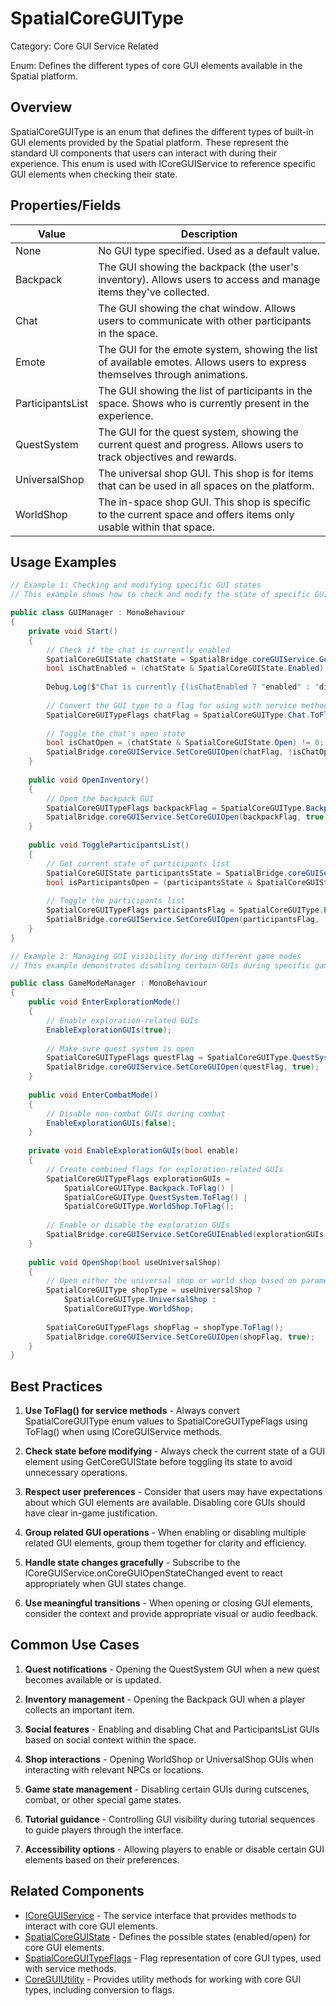 # SpatialCoreGUIType

Category: Core GUI Service Related

Enum: Defines the different types of core GUI elements available in the Spatial platform.

## Overview
SpatialCoreGUIType is an enum that defines the different types of built-in GUI elements provided by the Spatial platform. These represent the standard UI components that users can interact with during their experience. This enum is used with ICoreGUIService to reference specific GUI elements when checking their state.

## Properties/Fields

| Value | Description |
| --- | --- |
| None | No GUI type specified. Used as a default value. |
| Backpack | The GUI showing the backpack (the user's inventory). Allows users to access and manage items they've collected. |
| Chat | The GUI showing the chat window. Allows users to communicate with other participants in the space. |
| Emote | The GUI for the emote system, showing the list of available emotes. Allows users to express themselves through animations. |
| ParticipantsList | The GUI showing the list of participants in the space. Shows who is currently present in the experience. |
| QuestSystem | The GUI for the quest system, showing the current quest and progress. Allows users to track objectives and rewards. |
| UniversalShop | The universal shop GUI. This shop is for items that can be used in all spaces on the platform. |
| WorldShop | The in-space shop GUI. This shop is specific to the current space and offers items only usable within that space. |

## Usage Examples

```csharp
// Example 1: Checking and modifying specific GUI states
// This example shows how to check and modify the state of specific GUI elements

public class GUIManager : MonoBehaviour
{
    private void Start()
    {
        // Check if the chat is currently enabled
        SpatialCoreGUIState chatState = SpatialBridge.coreGUIService.GetCoreGUIState(SpatialCoreGUIType.Chat);
        bool isChatEnabled = (chatState & SpatialCoreGUIState.Enabled) != 0;
        
        Debug.Log($"Chat is currently {(isChatEnabled ? "enabled" : "disabled")}");
        
        // Convert the GUI type to a flag for using with service methods
        SpatialCoreGUITypeFlags chatFlag = SpatialCoreGUIType.Chat.ToFlag();
        
        // Toggle the chat's open state
        bool isChatOpen = (chatState & SpatialCoreGUIState.Open) != 0;
        SpatialBridge.coreGUIService.SetCoreGUIOpen(chatFlag, !isChatOpen);
    }
    
    public void OpenInventory()
    {
        // Open the backpack GUI
        SpatialCoreGUITypeFlags backpackFlag = SpatialCoreGUIType.Backpack.ToFlag();
        SpatialBridge.coreGUIService.SetCoreGUIOpen(backpackFlag, true);
    }
    
    public void ToggleParticipantsList()
    {
        // Get current state of participants list
        SpatialCoreGUIState participantsState = SpatialBridge.coreGUIService.GetCoreGUIState(SpatialCoreGUIType.ParticipantsList);
        bool isParticipantsOpen = (participantsState & SpatialCoreGUIState.Open) != 0;
        
        // Toggle the participants list
        SpatialCoreGUITypeFlags participantsFlag = SpatialCoreGUIType.ParticipantsList.ToFlag();
        SpatialBridge.coreGUIService.SetCoreGUIOpen(participantsFlag, !isParticipantsOpen);
    }
}
```

```csharp
// Example 2: Managing GUI visibility during different game modes
// This example demonstrates disabling certain GUIs during specific game states

public class GameModeManager : MonoBehaviour
{
    public void EnterExplorationMode()
    {
        // Enable exploration-related GUIs
        EnableExplorationGUIs(true);
        
        // Make sure quest system is open
        SpatialCoreGUITypeFlags questFlag = SpatialCoreGUIType.QuestSystem.ToFlag();
        SpatialBridge.coreGUIService.SetCoreGUIOpen(questFlag, true);
    }
    
    public void EnterCombatMode()
    {
        // Disable non-combat GUIs during combat
        EnableExplorationGUIs(false);
    }
    
    private void EnableExplorationGUIs(bool enable)
    {
        // Create combined flags for exploration-related GUIs
        SpatialCoreGUITypeFlags explorationGUIs = 
            SpatialCoreGUIType.Backpack.ToFlag() | 
            SpatialCoreGUIType.QuestSystem.ToFlag() | 
            SpatialCoreGUIType.WorldShop.ToFlag();
        
        // Enable or disable the exploration GUIs
        SpatialBridge.coreGUIService.SetCoreGUIEnabled(explorationGUIs, enable);
    }
    
    public void OpenShop(bool useUniversalShop)
    {
        // Open either the universal shop or world shop based on parameter
        SpatialCoreGUIType shopType = useUniversalShop ? 
            SpatialCoreGUIType.UniversalShop : 
            SpatialCoreGUIType.WorldShop;
        
        SpatialCoreGUITypeFlags shopFlag = shopType.ToFlag();
        SpatialBridge.coreGUIService.SetCoreGUIOpen(shopFlag, true);
    }
}
```

## Best Practices

1. **Use ToFlag() for service methods** - Always convert SpatialCoreGUIType enum values to SpatialCoreGUITypeFlags using ToFlag() when using ICoreGUIService methods.

2. **Check state before modifying** - Always check the current state of a GUI element using GetCoreGUIState before toggling its state to avoid unnecessary operations.

3. **Respect user preferences** - Consider that users may have expectations about which GUI elements are available. Disabling core GUIs should have clear in-game justification.

4. **Group related GUI operations** - When enabling or disabling multiple related GUI elements, group them together for clarity and efficiency.

5. **Handle state changes gracefully** - Subscribe to the ICoreGUIService.onCoreGUIOpenStateChanged event to react appropriately when GUI states change.

6. **Use meaningful transitions** - When opening or closing GUI elements, consider the context and provide appropriate visual or audio feedback.

## Common Use Cases

1. **Quest notifications** - Opening the QuestSystem GUI when a new quest becomes available or is updated.

2. **Inventory management** - Opening the Backpack GUI when a player collects an important item.

3. **Social features** - Enabling and disabling Chat and ParticipantsList GUIs based on social context within the space.

4. **Shop interactions** - Opening WorldShop or UniversalShop GUIs when interacting with relevant NPCs or locations.

5. **Game state management** - Disabling certain GUIs during cutscenes, combat, or other special game states.

6. **Tutorial guidance** - Controlling GUI visibility during tutorial sequences to guide players through the interface.

7. **Accessibility options** - Allowing players to enable or disable certain GUI elements based on their preferences.

## Related Components

- [ICoreGUIService](./ICoreGUIService.md) - The service interface that provides methods to interact with core GUI elements.
- [SpatialCoreGUIState](./SpatialCoreGUIState.md) - Defines the possible states (enabled/open) for core GUI elements.
- [SpatialCoreGUITypeFlags](./SpatialCoreGUITypeFlags.md) - Flag representation of core GUI types, used with service methods.
- [CoreGUIUtility](./CoreGUIUtility.md) - Provides utility methods for working with core GUI types, including conversion to flags.